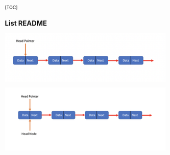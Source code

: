 [TOC]

## List README

![Linkedlist](https://github.com/sherlockblaze/data_structures_review/blob/master/picture/linkedlist.png)

![With Head Node](https://github.com/sherlockblaze/data_structures_review/blob/master/picture/linkedlist_with_head_node.png)